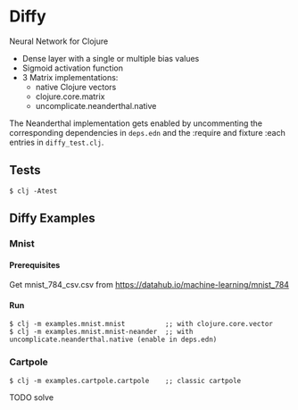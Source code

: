 # Diffy

Neural Network for Clojure

* Dense layer with a single or multiple bias values
* Sigmoid activation function
* 3 Matrix implementations:
    * native Clojure vectors
    * clojure.core.matrix
    * uncomplicate.neanderthal.native

The Neanderthal implementation gets enabled by uncommenting
the corresponding dependencies in `deps.edn` and the :require and
fixture :each entries in `diffy_test.clj`.

## Tests

    $ clj -Atest

## Diffy Examples

### Mnist

#### Prerequisites

Get mnist_784_csv.csv from https://datahub.io/machine-learning/mnist_784

#### Run

    $ clj -m examples.mnist.mnist          ;; with clojure.core.vector
    $ clj -m examples.mnist.mnist-neander  ;; with uncomplicate.neanderthal.native (enable in deps.edn)

### Cartpole

    $ clj -m examples.cartpole.cartpole    ;; classic cartpole

TODO solve